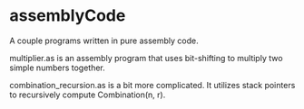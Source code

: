 # assemblyCode
A couple programs written in pure assembly code.

multiplier.as is an assembly program that uses bit-shifting to multiply two simple numbers together.

combination_recursion.as is a bit more complicated. It utilizes stack pointers to recursively compute Combination(n, r).
